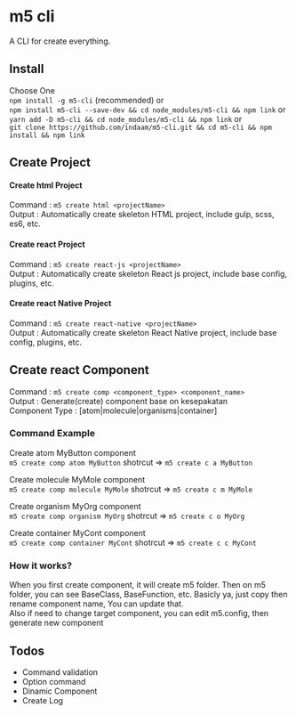 # m5 cli
A CLI for create everything.

## Install
Choose One  
`npm install -g m5-cli` (recommended) or  
`npm install m5-cli --save-dev && cd node_modules/m5-cli && npm link` or  
`yarn add -D m5-cli && cd node_modules/m5-cli && npm link` or  
`git clone https://github.com/indaam/m5-cli.git && cd m5-cli && npm install && npm link`  

## Create Project
#### Create html Project
Command : `m5 create html <projectName>`  
Output : Automatically create skeleton HTML project, include gulp, scss, es6, etc.

#### Create react Project
Command : `m5 create react-js <projectName>`  
Output : Automatically create skeleton React js project, include base config, plugins, etc.

#### Create react Native Project
Command : `m5 create react-native <projectName>`  
Output : Automatically create skeleton React Native project, include base config, plugins, etc.


## Create react Component
Command : `m5 create comp <component_type> <component_name>`  
Output : Generate(create) component base on kesepakatan  
Component Type : [atom|molecule|organisms|container]

### Command Example
Create atom MyButton component  
`m5 create comp atom MyButton` shotrcut => `m5 create c a MyButton`

Create molecule MyMole component  
`m5 create comp molecule MyMole` shotrcut => `m5 create c m MyMole`

Create organism MyOrg component  
`m5 create comp organism MyOrg` shotrcut => `m5 create c o MyOrg`

Create container MyCont component  
`m5 create comp container MyCont` shotrcut => `m5 create c c MyCont`

### How it works?
When you first create component, it will create m5 folder. Then on m5 folder, you can see BaseClass, BaseFunction, etc. Basicly ya, just copy then rename component name, You can update that.  
Also if need to change target component, you can edit m5.config, then generate new component

## Todos

* Command validation
* Option command
* Dinamic Component
* Create Log
